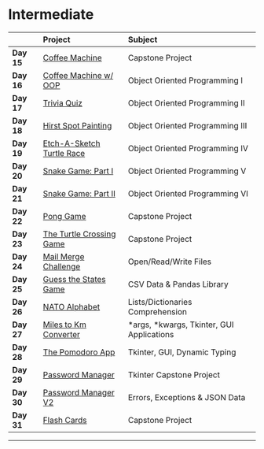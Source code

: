 # Intermediate

|              | Project                                 | Subject                            |
|:------------ |:--------------------------------------- |:---------------------------------- |
|**Day 15**    | [Coffee Machine](day_15/main.py)        | Capstone Project                   |
|**Day 16**    | [Coffee Machine w/ OOP](day_16/main.py) | Object Oriented Programming I      |
|**Day 17**    | [Trivia Quiz](day_17/main.py)           | Object Oriented Programming II     |
|**Day 18**    | [Hirst Spot Painting](day_18/main.py)   | Object Oriented Programming III    |
|**Day 19**    | [Etch-A-Sketch](day_19/etc-a-sketch)<br>[Turtle Race](day_19/turtle-race)          | Object Oriented Programming IV     | 
|**Day 20**    | [Snake Game: Part I](day_20)            | Object Oriented Programming V      | 
|**Day 21**    | [Snake Game: Part II](day_21)           | Object Oriented Programming VI     |
|**Day 22**    | [Pong Game](day_22)                     | Capstone Project                   | 
|**Day 23**    | [The Turtle Crossing Game](day_23)      | Capstone Project                   | 
|**Day 24**    | [Mail Merge Challenge](day_24)          | Open/Read/Write Files              | 
|**Day 25**    | [Guess the States Game](day_25)         | CSV Data & Pandas Library          | 
|**Day 26**    | [NATO Alphabet](day_26)                 | Lists/Dictionaries Comprehension   |
|**Day 27**    | [Miles to Km Converter](day_27)         | \*args, \*kwargs, Tkinter, GUI Applications |
|**Day 28**    | [The Pomodoro App](day_28)              | Tkinter, GUI, Dynamic Typing       |
|**Day 29**    | [Password Manager](day_29)              | Tkinter Capstone Project           |
|**Day 30**    | [Password Manager V2](day_30)           | Errors, Exceptions & JSON Data     |
|**Day 31**    | [Flash Cards](day_31)                   | Capstone Project                   |

---------------------------------------------------------------------

